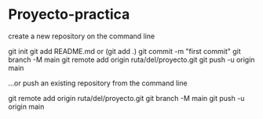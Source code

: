 # Proyecto-practica

create a new repository on the command line

git init
git add README.md or (git add .)
git commit -m "first commit"
git branch -M main
git remote add origin ruta/del/proyecto.git
git push -u origin main


...or push an existing repository from the command line

git remote add origin ruta/del/proyecto.git
git branch -M main
git push -u origin main
